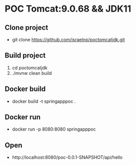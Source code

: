 # POC Tomcat:9.0.68 && JDK11

## Clone project
* git clone https://github.com/israelnp/poctomcatjdk.git
## Build project
1. cd poctomcatjdk
2. ./mvnw clean build

## Docker build
* docker build -t springapppoc .

## Docker run
* docker run -p 8080:8080 springapppoc
## Open 
* http://localhost:8080/poc-0.0.1-SNAPSHOT/api/hello